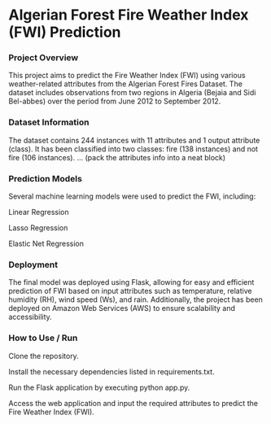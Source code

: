 # Algerian Forest Fire Weather Index (FWI) Prediction
### Project Overview
This project aims to predict the Fire Weather Index (FWI) using various weather-related attributes from the Algerian Forest Fires Dataset. The dataset includes observations from two regions in Algeria (Bejaia and Sidi Bel-abbes) over the period from June 2012 to September 2012.

### Dataset Information
The dataset contains 244 instances with 11 attributes and 1 output attribute (class). It has been classified into two classes: fire (138 instances) and not fire (106 instances). ... (pack the attributes info into a neat block)

### Prediction Models
Several machine learning models were used to predict the FWI, including:

Linear Regression

Lasso Regression

Elastic Net Regression

### Deployment
The final model was deployed using Flask, allowing for easy and efficient prediction of FWI based on input attributes such as temperature, relative humidity (RH), wind speed (Ws), and rain. Additionally, the project has been deployed on Amazon Web Services (AWS) to ensure scalability and accessibility.
### How to Use / Run
Clone the repository.

Install the necessary dependencies listed in requirements.txt.

Run the Flask application by executing python app.py.

Access the web application and input the required attributes to predict the Fire Weather Index (FWI).
